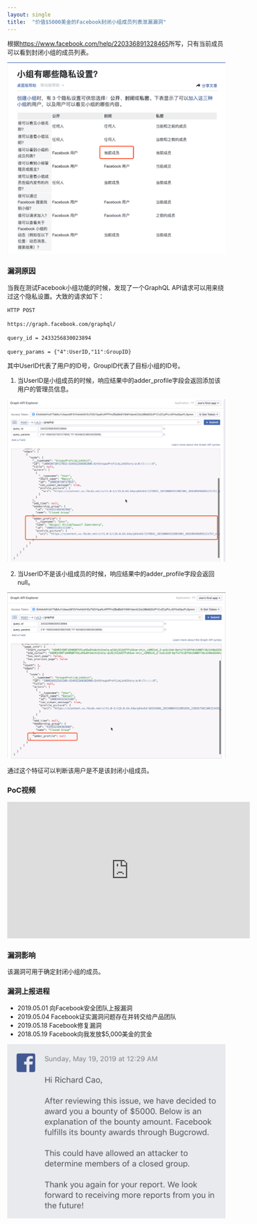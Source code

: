 ```yaml
---
layout: single
title:  "价值$5000美金的Facebook封闭小组成员列表泄漏漏洞"
---
```


根据<https://www.facebook.com/help/220336891328465>所写，只有当前成员可以看到封闭小组的成员列表。

![](asset/images/determine-members-of-a-closed-group-1.png)

### 漏洞原因
当我在测试Facebook小组功能的时候，发现了一个GraphQL API请求可以用来绕过这个隐私设置。大致的请求如下：
```
HTTP POST

https://graph.facebook.com/graphql/

query_id = 2433256830023894

query_params = {"4":UserID,"11":GroupID}
```
其中UserID代表了用户的ID号，GroupID代表了目标小组的ID号。

1) 当UserID是小组成员的时候，响应结果中的adder_profile字段会返回添加该用户的管理员信息。

![](asset/images/determine-members-of-a-closed-group-2.png)

2) 当UserID不是该小组成员的时候，响应结果中的adder_profile字段会返回null。

![](asset/images/determine-members-of-a-closed-group-3.png)

通过这个特征可以判断该用户是不是该封闭小组成员。

### PoC视频
<iframe width="560" height="315" src="https://www.youtube.com/embed/3nl27UnIGMU" frameborder="0" allow="accelerometer; autoplay; encrypted-media; gyroscope; picture-in-picture" allowfullscreen></iframe>

### 漏洞影响
该漏洞可用于确定封闭小组的成员。

### 漏洞上报进程
- 2019.05.01 向Facebook安全团队上报漏洞
- 2019.05.04 Facebook证实漏洞问题存在并转交给产品团队
- 2019.05.18 Facebook修复漏洞
- 2018.05.19 Facebook向我发放$5,000美金的赏金

![](asset/images/determine-members-of-a-closed-group-4.png)
